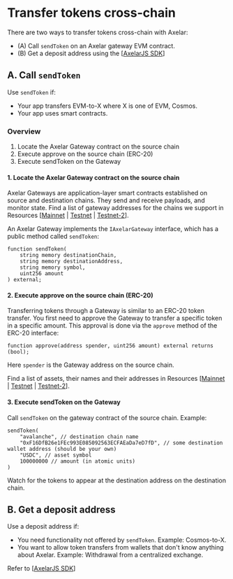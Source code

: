# Transfer tokens cross-chain

There are two ways to transfer tokens cross-chain with Axelar:

- (A) Call `sendToken` on an Axelar gateway EVM contract.
- (B) Get a deposit address using the [[AxelarJS SDK](axelarjs-sdk/token-transfer-dep-addr)]

## A. Call `sendToken`

Use `sendToken` if:

- Your app transfers EVM-to-X where X is one of EVM, Cosmos.
- Your app uses smart contracts.

### Overview

1. Locate the Axelar Gateway contract on the source chain
2. Execute approve on the source chain (ERC-20)
3. Execute sendToken on the Gateway

#### 1. Locate the Axelar Gateway contract on the source chain

Axelar Gateways are application-layer smart contracts established on source and destination chains. They send and receive payloads, and monitor state. Find a list of gateway addresses for the chains we support in Resources [[Mainnet](../resources/mainnet) | [Testnet](../resources/testnet) | [Testnet-2](../resources/testnet-2)].

An Axelar Gateway implements the `IAxelarGateway` interface, which has a public method called `sendToken`:

```solidity
function sendToken(
    string memory destinationChain,
    string memory destinationAddress,
    string memory symbol,
    uint256 amount
) external;
```

#### 2. Execute approve on the source chain (ERC-20)

Transferring tokens through a Gateway is similar to an ERC-20 token transfer. You first need to approve the Gateway to transfer a specific token in a specific amount. This approval is done via the `approve` method of the ERC-20 interface:

```solidity
function approve(address spender, uint256 amount) external returns (bool);
```

Here `spender` is the Gateway address on the source chain.

Find a list of assets, their names and their addresses in Resources [[Mainnet](../resources/mainnet) | [Testnet](../resources/testnet) | [Testnet-2](../resources/testnet-2)].

#### 3. Execute sendToken on the Gateway

Call `sendToken` on the gateway contract of the source chain. Example:

```solidity
sendToken(
    "avalanche", // destination chain name
    "0xF16DfB26e1FEc993E085092563ECFAEaDa7eD7fD", // some destination wallet address (should be your own)
    "USDC", // asset symbol
    100000000 // amount (in atomic units)
)
```

Watch for the tokens to appear at the destination address on the destination chain.

## B. Get a deposit address
Use a deposit address if:

- You need functionality not offered by `sendToken`. Example: Cosmos-to-X.
- You want to allow token transfers from wallets that don't know anything about Axelar. Example: Withdrawal from a centralized exchange.


Refer to [[AxelarJS SDK](axelarjs-sdk/token-transfer-dep-addr)]